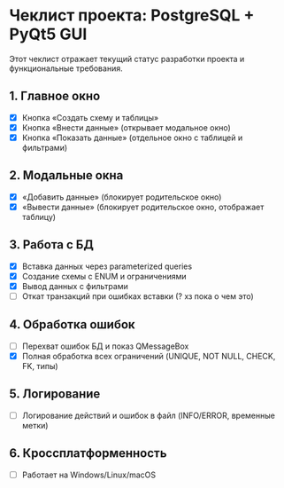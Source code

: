 # Чеклист проекта: PostgreSQL + PyQt5 GUI

Этот чеклист отражает текущий статус разработки проекта и функциональные требования.

## 1. Главное окно
- [x] Кнопка «Создать схему и таблицы»
- [x] Кнопка «Внести данные» (открывает модальное окно)
- [x] Кнопка «Показать данные» (отдельное окно с таблицей и фильтрами)

## 2. Модальные окна
- [x] «Добавить данные» (блокирует родительское окно)
- [x] «Вывести данные» (блокирует родительское окно, отображает таблицу)

## 3. Работа с БД
- [x] Вставка данных через parameterized queries
- [x] Создание схемы с ENUM и ограничениями
- [x] Вывод данных с фильтрами
- [ ] Откат транзакций при ошибках вставки (? хз пока о чем это)

## 4. Обработка ошибок
- [ ] Перехват ошибок БД и показ QMessageBox
- [x] Полная обработка всех ограничений (UNIQUE, NOT NULL, CHECK, FK, типы)

## 5. Логирование
- [ ] Логирование действий и ошибок в файл (INFO/ERROR, временные метки)

## 6. Кроссплатформенность
- [ ] Работает на Windows/Linux/macOS
